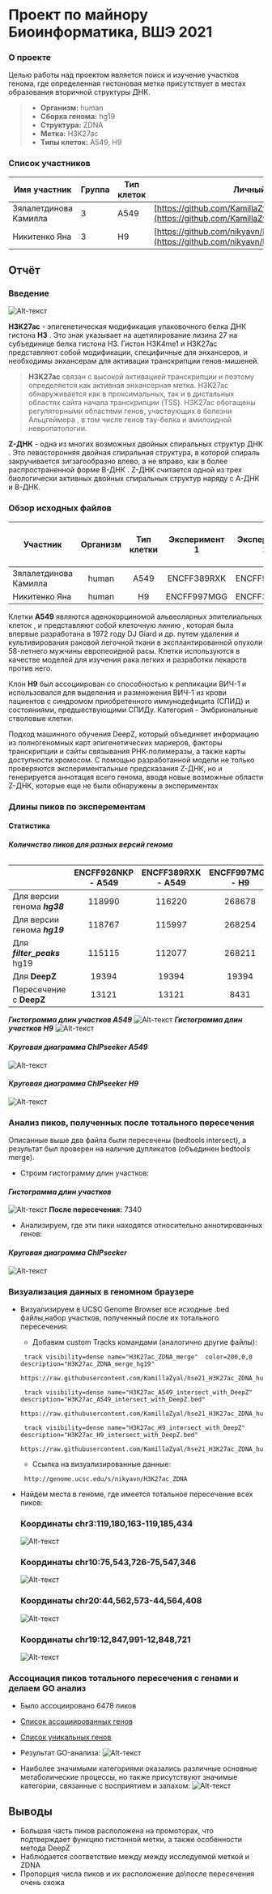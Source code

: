 # Проект по майнору Биоинформатика, ВШЭ 2021

### О проекте

 Целью работы над проектом является поиск и изучение участков генома, где определенная гистоновая метка присутствует в местах образования вторичной структуры ДНК.
> - **Организм:** human
> - **Сборка генома:** hg19
> - **Структура:** ZDNA
> - **Метка:** H3K27ac
> - **Типы клеток:** A549, H9


### Список участников

|Имя участник | Группа | Тип клеток | Личный репозиторий |
|--|--|--|--|
| Зялалетдинова Камилла | 3 | А549 | [https://github.com/KamillaZyal/hse21_H3K27ac_ZDNA_human](https://github.com/KamillaZyal/hse21_H3K27ac_ZDNA_human) |
| Никитенко Яна | 3 | H9 | [https://github.com/nikyavn/hse21_H3K27ac_ZDNA_human](https://github.com/nikyavn/hse21_H3K27ac_ZDNA_human) |



## Отчёт

### Введение
![Alt-текст](images/H3K27ac.png)

**H3K27ac** - эпигенетическая модификация упаковочного белка ДНК гистона **H3** . Это знак указывает на ацетилирование лизина 27 на субъединице белка гистона H3. Гистон H3K4me1 и H3K27ac представляют собой модификации, специфичные для энхансеров, и необходимы энхансерам для активации транскрипции генов-мишеней. 

> **H3K27ac** связан с  высокой активацией транскрипции и поэтому определяется как активная энхансерная метка. H3K27ac обнаруживается как в проксимальных, так и в дистальных областях сайта начала транскрипции (TSS).
H3K27ac обогащены регуляторными областями генов, участвующих в болезни Альцгеймера , в том числе генов тау-белка и амилоидной невропатологии.

**Z-ДНК** - одна из многих возможных двойных спиральных структур ДНК . Это левосторонняя двойная спиральная структура, в которой спираль закручивается зигзагообразно влево, а не вправо, как в более распространенной форме B-ДНК . Z-ДНК считается одной из трех биологически активных двойных спиральных структур наряду с A-ДНК и B-ДНК. 


### Обзор исходных файлов

| Участник | Организм | Тип клетки | Эксперимент 1 | Эксперимент 2 |Эксперименты определения вторичной стр-ры ДНК |
|--|:--:|:--:|:--:|:--:|:--:|
| Зялалетдинова Камилла | human | А549 | ENCFF389RXK | ENCFF926NKP | ZDNA_DeepZ  |
| Никитенко Яна | human | H9 | ENCFF997MGG | ENCFF365GJO | ZDNA_DeepZ  |

Клетки **А549** являются аденокорциномой альвеолярных эпителиальных клеток , и представляют собой клеточную линию , которая была впервые разработана в 1972 году DJ Giard и др. путем удаления и культивирования раковой легочной ткани в эксплантированной опухоли 58-летнего мужчины европеоидной расы. Клетки используются в качестве моделей для изучения рака легких и разработки лекарств против него. 

Клон **H9** был ассоциирован со способностью к репликации ВИЧ-1 и использовался для выделения и размножения ВИЧ-1 из крови пациентов с синдромом приобретенного иммунодефицита (СПИД) и состояниями, предшествующими СПИДу. Категория - Эмбриональные стволовые клетки. 

Подход машинного обучения DeepZ, который объединяет информацию из полногеномных карт эпигенетических маркеров, факторы транскрипции и сайты связывания РНК-полимеразы, а также карты доступности хромосом. С помощью разработанной модели не только проверяются экспериментальные предсказания Z-ДНК, но и генерируется аннотация всего генома, вводя новые возможные области Z-ДНК, которые еще не были обнаружены в экспериментах 

### Длины пиков по эксперементам
#### Статистика
###### ***Количнство пиков для разных версий генома***
| | ENCFF926NKP - А549 | ENCFF389RXK - А549 | ENCFF997MGG - H9 | ENCFF365GJO - H9 |
|----------------|:---------:|:---------:|:---------:|:---------:|
| Для версии генома ***hg38*** | 118990 | 116220 | 268678 | 227245 |
| Для версии генома ***hg19*** | 118767 | 115997 | 268254 | 226956 |
| Для ***filter_peaks*** hg19 | 115115 | 112077 | 268211 | 226934 |
| Для **DeepZ** | 19394 |19394|19394|19394|
| Пересечение с **DeepZ** | 13121 | 13121 | 8431 | 8431 |



***Гистограмма длин участков A549***
 ![Alt-текст](https://github.com/KamillaZyal/hse21_H3K27ac_ZDNA_human_group/blob/main/images/len_hist.H3K27ac_A549.intersect_with_DeepZ.png)
 ***Гистограмма длин участков H9***
 ![Alt-текст](https://github.com/KamillaZyal/hse21_H3K27ac_ZDNA_human_group/blob/main/images/len_hist.H3K27ac_H9.intersect_with_DeepZ.png)
#### ***Круговая диаграмма ChIPseeker A549***
![Alt-текст](https://github.com/KamillaZyal/hse21_H3K27ac_ZDNA_human_group/blob/main/images/chip_seeker.H3K27ac_A549.intersect_with_DeepZ.plotAnnoPie.png)
#### ***Круговая диаграмма ChIPseeker H9***
![Alt-текст](https://github.com/KamillaZyal/hse21_H3K27ac_ZDNA_human_group/blob/main/images/chip_seeker.H3K27ac_H9.intersect_with_DeepZ.plotAnnoPie.png)


### Анализ пиков, полученных после тотального пересечения
Описанные выше два файла были пересечены (bedtools intersect), а результат был проверен на наличие дупликатов (объединен bedtools merge).

- Строим гистограмму длин участков:

 #### ***Гистограмма длин участков***
 ![Alt-текст](https://github.com/KamillaZyal/hse21_H3K27ac_ZDNA_human_group/blob/main/images/common.intersect.len_hist.DeepZ.png)
 **После пересечения:** 7340
- Анализируем, где эти пики находятся относительно аннотированных генов:

#### ***Круговая диаграмма ChIPseeker***
![Alt-текст](https://github.com/KamillaZyal/hse21_H3K27ac_ZDNA_human_group/blob/main/images/common.intersect.DeepZ.plotAnnoPie.png)
### Визуализация данных в геномном браузере
- Визуализируем в UCSC Genome Browser все исходные .bed файлы,набор участков, полученный после их тотального пересечения:
    - Добавим сustom Tracks командами (аналогично другие файлы):
    ```  
     track visibility=dense name="H3K27ac_ZDNA_merge"  color=200,0,0 description="H3K27ac_ZDNA_merge_hg19"
     https://raw.githubusercontent.com/KamillaZyal/hse21_H3K27ac_ZDNA_human_group/main/data/H3K27ac_ZDNA.merge.hg19.bed

     track visibility=dense name="H3K27ac_A549_intersect_with_DeepZ"  description="H3K27ac_A549_intersect_with_DeepZ.bed"
     https://raw.githubusercontent.com/KamillaZyal/hse21_H3K27ac_ZDNA_human_group/main/data/H3K27ac_A549_intersect_with_DeepZ.bed

     track visibility=dense name="H3K27ac_H9_intersect_with_DeepZ"  description="H3K27ac_H9_intersect_with_DeepZ.bed"
     https://raw.githubusercontent.com/KamillaZyal/hse21_H3K27ac_ZDNA_human_group/main/data/H3K27ac_H9_intersect_with_DeepZ.bed
    ```
    
    - Ссылка на визуализированные данные:
    ```
     http://genome.ucsc.edu/s/nikyavn/H3K27ac_ZDNA
    ```
- Найдем места в геноме, где имеется тотальное пересечение всех пиков:
   ### **Координаты chr3:119,180,163-119,185,434**
   ![Alt-текст](https://github.com/KamillaZyal/hse21_H3K27ac_ZDNA_human_group/blob/main/images/intersectUCSC1.png) 
   ### **Координаты chr10:75,543,726-75,547,346**
   ![Alt-текст](https://github.com/KamillaZyal/hse21_H3K27ac_ZDNA_human_group/blob/main/images/intersectUCSC2.png) 
   ### **Координаты chr20:44,562,573-44,564,408**
   ![Alt-текст](https://github.com/KamillaZyal/hse21_H3K27ac_ZDNA_human_group/blob/main/images/GenomeBrowser6.png) 
   ### **Координаты chr19:12,847,991-12,848,721**
   ![Alt-текст](https://github.com/KamillaZyal/hse21_H3K27ac_ZDNA_human_group/blob/main/images/GenomeBrowser1.png)
### Ассоциация пиков тотального пересечения с генами и делаем GO анализ
- Было ассоциировано 6478 пиков 
- [Список ассоциированных генов](https://github.com/KamillaZyal/hse21_H3K27ac_ZDNA_human_group/blob/main/data/H3K27ac_ZDNA_merge_hg19_genes.txt)
- [Список уникальных генов](https://github.com/KamillaZyal/hse21_H3K27ac_ZDNA_human_group/blob/main/data/H3K27ac_ZDNA_merge_hg19_genes_uniq.txt)

- Результат GO-анализа:
  ![Alt-текст](https://github.com/KamillaZyal/hse21_H3K27ac_ZDNA_human_group/blob/main/images/GO.png)
- Наиболее значимыми категориями оказались различные основные метаболические процессы, но также присутствуют значимые категории, связанные с восприятием и запахом:
  ![Alt-текст](https://github.com/KamillaZyal/hse21_H3K27ac_ZDNA_human_group/blob/main/images/allGO.png) 

## Выводы

- Большая часть пиков расположена на промоторах, что подтверждает функцию гистонной метки, а также особенности метода DeepZ 
- Наблюдается соответствие между между исследуемой меткой и ZDNA
- Пропорция числа пиков и их расположение до\после пересечения очень схожа
